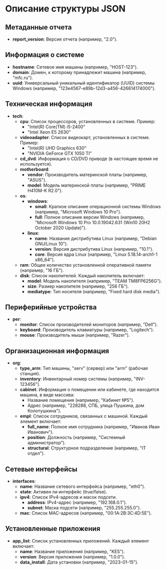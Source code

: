 # Описание структуры JSON

## Метаданные отчета
- **report_version**: Версия отчета (например, "2.0").

## Информация о системе
- **hostname**: Сетевое имя машины (например, "HOST-123").
- **domain**: Домен, к которому принадлежит машина (например, "mfc.ru").
- **uuid**: Универсальный уникальный идентификатор (UUID) системы Windows (например, "123e4567-e89b-12d3-a456-426614174000").

## Техническая информация
- **tech**:
  - **cpu**: Список процессоров, установленных в системе. Пример:
    - "Intel(R) Core(TM) i5-2400"
    - "Intel Xeon E5 2630"
  - **videoadapter**: Список видеокарт, установленных в системе. Пример:
    - "Intel(R) UHD Graphics 630"
    - "NVIDIA GeForce GTX 1050 TI"
  - **cd_dvd**: Информация о CD/DVD приводе (в настоящее время не используется).
  - **motherboard**:
    - **vendor**: Производитель материнской платы (например, "ASUS").
    - **model**: Модель материнской платы (например, "PRIME H410M-K R2.0").
  - **os**:
    - **windows**:
      - **small**: Краткое описание операционной системы Windows (например, "Microsoft Windows 10 Pro").
      - **full**: Полное описание версии Windows (например, "Microsoft Windows 10 Pro 10.0.19042.631 (Win10 20H2 October 2020 Update)").
    - **linux**:
      - **name**: Название дистрибутива Linux (например, "Debian GNU/Linux 10").
      - **version**: Версия дистрибутива Linux (например, "10.1").
      - **core**: Версия ядра Linux (например, "Linux 5.18.14-arch1-1 x86_64").
  - **ram**: Общее количество установленной оперативной памяти (например, "16 ГБ").
  - **disk**: Список накопителей. Каждый накопитель включает:
    - **model**: Модель накопителя (например, "TEAM TM8FP6256G").
    - **size**: Размер накопителя (например, "256 ГБ").
    - **mediatype**: Тип носителя (например, "Fixed hard disk media").

## Периферийные устройства
- **per**:
  - **monitor**: Список производителей мониторов (например, "Dell").
  - **keyboard**: Производитель клавиатуры (например, "Logitech").
  - **mouse**: Производитель мыши (например, "Razer").

## Организационная информация
- **org**:
  - **type_arm**: Тип машины, "serv" (сервер) или "arm" (рабочая станция).
  - **inventory**: Инвентарный номер системы (например, "INV-123456").
  - **cabinet**: Информация о помещении или кабинете, где находится машина, в виде массива:
    - Название помещения (например, "Кабинет №5").
    - Адрес (например, "228288, СПБ, улица Пушкина, дом Колотушкина").
  - **empl**: Список сотрудников, связанных с машиной. Каждый элемент включает:
    - **full_name**: Полное имя сотрудника (например, "Иванов Иван Иванович").
    - **position**: Должность (например, "Системный администратор").
    - **structural**: Структурное подразделение (например, "IT отдел").

## Сетевые интерфейсы
- **interfaces**:
  - **name**: Название сетевого интерфейса (например, "eth0").
  - **state**: Активен ли интерфейс (true/false).
  - **ipv4**: Список IPv4-адресов и масок подсети.
    - **address**: IPv4-адрес (например, "192.168.0.1").
    - **subnet**: Маска подсети (например, "255.255.255.0").
  - **mac**: Список MAC-адресов (например, "00:1A:2B:3C:4D:5E").

## Установленные приложения
- **app_list**: Список установленных приложений. Каждый элемент включает:
  - **name**: Название приложения (например, "KES").
  - **version**: Версия приложения (например, "1.0.0").
  - **data_install**: Дата установки (например, "2023-01-15").
